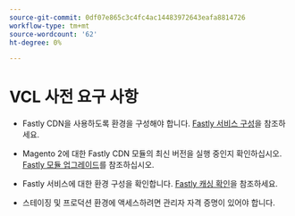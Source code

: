 ```yaml
---
source-git-commit: 0df07e865c3c4fc4ac14483972643eafa8814726
workflow-type: tm+mt
source-wordcount: '62'
ht-degree: 0%

---
```

# VCL 사전 요구 사항

<!-- Prerequisites section inserted in tutorials for customizing the Fastly service configuration with custom VCL snippets. -->

- Fastly CDN을 사용하도록 환경을 구성해야 합니다. [Fastly 서비스 구성](/help/cloud-guide/cdn/fastly-configuration.md)을 참조하세요.

- Magento 2에 대한 Fastly CDN 모듈의 최신 버전을 실행 중인지 확인하십시오. [Fastly 모듈 업그레이드](/help/cloud-guide/cdn/fastly-configuration.md#upgrade-fastly-module)를 참조하십시오.

- Fastly 서비스에 대한 환경 구성을 확인합니다. [Fastly 캐싱 확인](/help/cloud-guide/launch/checklist.md#verify-fastly-caching)을 참조하세요.

- 스테이징 및 프로덕션 환경에 액세스하려면 관리자 자격 증명이 있어야 합니다.
